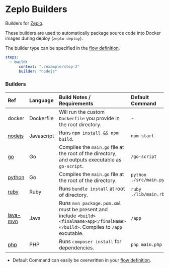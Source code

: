 # Zeplo Builders

Builders for [Zeplo](https://zeplo.io).

These builders are used to automatically package source code into Docker images during deploy (`zeplo deploy`).

The builder type can be specified in the [flow definition](https://zeplo.io/docs/flow-definition). 

```yaml
steps:
  - build:
      context: "./example/step-2"
      builder: "nodejs"

```


### Builders

| Ref  | Language | Build Notes / Requirements | Default Command |
|:---- |:-------- |:-------------------------- | :-------------- |
| docker | Dockerfile | Will run the custom `Dockerfile` you provide in the root directory.  | - |
| [nodejs](builders/nodejs/Dockerfile) | Javascript | Runs `npm install && npm build`.  | `npm start` |
| [go](builders/go/Dockerfile) | Go | Compiles the `main.go` file at the root of the directory, and outputs executable as `go-script`. | `/go-script` |
| [python](builders/python/Dockerfile) | Go | Compiles the `main.go` file at the root of the directory.  | `python ./src/main.py` |
| [ruby](builders/ruby/Dockerfile) | Ruby | Runs `bundle install` at root of directory.  | `ruby ./lib/main.rb` |
| [java-mvn](builders/java-mvn/Dockerfile) | Java | Runs `mvn package`. `pom.xml` must be present and include `<build><finalName>app</finalName></build>`. Compiles to `/app` excutable.  | `/app` |
| [php](builders/php/Dockerfile) | PHP | Runs `composer install` for dependencies. | `php main.php` |


* Default Command can easily be overwritten in your [flow definition](https://zeplo.io/docs/flow-definition).
